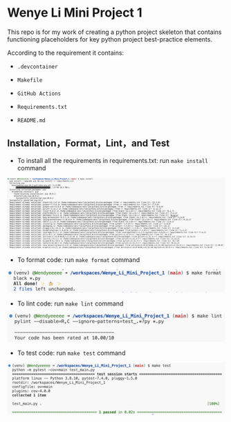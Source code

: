 # Wenye Li Mini Project 1

This repo is for my work of creating a python project skeleton that contains functioning placeholders for key python project best-practice elements.

According to the requirement it contains:

* `.devcontainer`

* `Makefile`

* `GitHub Actions` 

* `Requirements.txt`

* `README.md`

## Installation，Format，Lint，and Test
- To install all the requirements in requirements.txt: run `make install` command

![Installation Image](installation.png)

- To format code: run `make format` command

![Format Image](format.png)

- To lint code: run `make lint` command

![Lint Image](lint.png)

- To test code: run `make test` command

![Test Image](test.png)